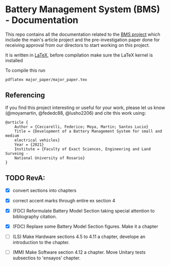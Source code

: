 # Battery Management System (BMS) - Documentation

This repo contains all the documentation related to the [BMS project](https://github.com/moyamartin/bms_unr) which include the main's article project and the pre-investigation paper done for receiving approval from our directors to start working on this project.

It is written in [LaTeX](https://www.latex-project.org/), before compilation
make sure the LaTeX kernel is installed

To compile this run

```
pdflatex major_paper/major_paper.tex
```

## Referencing

If you find this project interesting or useful for your work, please let us know 
(@moyamartin, @fededc88, @lusho2206) and cite this work using:

```
@article {
    Author = {Ceccarelli, Federico; Moya, Martin; Santos Lucio}
    Title = {Development of a Battery Management System for small and medium
    electrical vehicles}
    Year = {2021}
    Institute = {Faculty of Exact Sciences, Engineering and Land Surveing -
    National University of Rosario}
}
```
## TODO RevA:                                                                         
- [x] convert sections into chapters                                               
- [x] correct accent marks through entire ex section 4
- [x] (FDC) Reformulate Battery Model Section taking special attention to bibliography citation. 
- [x] (FDC) Replaxe some Battery Model Section figures.  Make it a chapter
- [ ] (LS) Make Hardware sections 4.5 to 4.11 a chapter, develope an introduction to the chapter. 
- [ ] (MM) Make Software section 4.12 a chapter. Move Unitary tests subsectios to 'ensayos' chapter.                                                          

